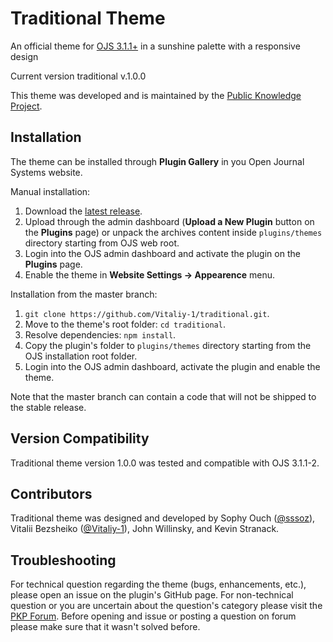 # Traditional Theme
An official theme for [OJS 3.1.1+](https://pkp.sfu.ca/ojs/) in a sunshine palette with a responsive design

Current version traditional v.1.0.0

This theme was developed and is maintained by the [Public Knowledge Project](https://pkp.sfu.ca/). 
## Installation
The theme can be installed through **Plugin Gallery** in you Open Journal Systems website.

Manual installation: 
1. Download the [latest release](https://github.com/Vitaliy-1/traditional/releases).
2. Upload through the admin dashboard (**Upload a New Plugin** button on the **Plugins** page) or unpack the archives content inside `plugins/themes` directory starting from OJS web root.  
3. Login into the OJS admin dashboard and activate the plugin on the **Plugins** page.
4. Enable the theme in **Website Settings -> Appearence** menu.

Installation from the master branch:
1. `git clone https://github.com/Vitaliy-1/traditional.git`.
2. Move to the theme's root folder: `cd traditional`. 
3. Resolve dependencies: `npm install`.
4. Copy the plugin's folder to `plugins/themes` directory starting from the OJS installation root folder.
5. Login into the OJS admin dashboard, activate the plugin and enable the theme. 

Note that the master branch can contain a code that will not be shipped to the stable release.
## Version Compatibility
Traditional theme version 1.0.0 was tested and compatible with OJS 3.1.1-2.
## Contributors
Traditional theme was designed and developed by Sophy Ouch ([@sssoz](https://github.com/sssoz)), Vitalii Bezsheiko ([@Vitaliy-1](https://github.com/Vitaliy-1)), John Willinsky, and Kevin Stranack. 
## Troubleshooting
For technical question regarding the theme (bugs, enhancements, etc.), please open an issue on the plugin's GitHub page. For non-technical question or you are uncertain about the question's category please visit the [PKP Forum](https://forum.pkp.sfu.ca/). Before opening and issue or posting a question on forum please make sure that it wasn't solved before.  
